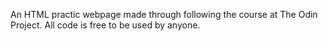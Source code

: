An HTML practic webpage made through following the course at The Odin Project.
All code is free to be used by anyone.
